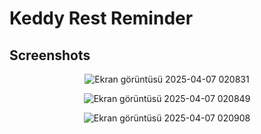 # Keddy Rest Reminder

## Screenshots

<div align="center">
  
![Ekran görüntüsü 2025-04-07 020831](https://github.com/user-attachments/assets/3dc6fc0c-4dbd-46ee-a8c5-56054419cc7e)

![Ekran görüntüsü 2025-04-07 020849](https://github.com/user-attachments/assets/8a414426-76a7-43bb-bce3-be360cb7ad05)

![Ekran görüntüsü 2025-04-07 020908](https://github.com/user-attachments/assets/ab088d3c-dc3e-482f-bd89-50122ffdace5)

</div>
